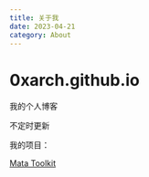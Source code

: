 ```yaml
---
title: 关于我
date: 2023-04-21
category: About
---
```


# 0xarch.github.io

我的个人博客

不定时更新

我的项目：

[Mata Toolkit](https://github.com/0xarch/mata-toolkit)

